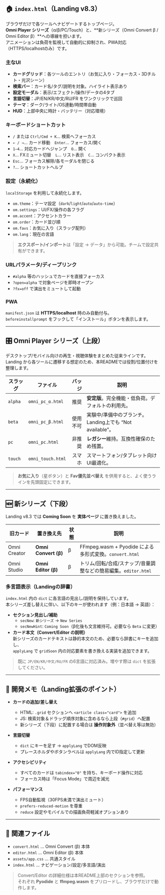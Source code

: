 ## 🏠 `index.html`（Landing v8.3）

ブラウザだけで各ツールへナビゲートするトップページ。  
**Omni Player シリーズ**（α/β/PC/Touch）と、**新シリーズ（Omni Convert β / Omni Editor β）**への導線を担います。  
アニメーションは負荷を監視して自動的に抑制され、PWA対応（HTTPS/localhostのみ）です。

### 主なUI
- **カードグリッド**：各ツールのエントリ（お気に入り・フォーカス・3Dチルト・光沢シーン）
- **検索バー**：カード名/タグ/説明を対象。ハイライト表示あり
- **設定モーダル**：表示/エフェクト/操作/データの4タブ
- **言語切替**：JP/EN/KR/中文/RU/FR をワンクリックで巡回
- **テーマ**：ダーク/ライト/OS連動/時間帯自動
- **HUD**：上部中央に時計・バッテリー（対応環境）

### キーボードショートカット
- `/` または `Ctrl/Cmd + K`… 検索へフォーカス  
- `← / →`… カード移動　`Enter`… フォーカス/開く  
- `1–4`… 対応カードへジャンプ　`O`… 開く  
- `X`… FXミュート切替　`L`… リスト表示　`C`… コンパクト表示  
- `Esc`… フォーカス解除/各モーダルを閉じる  
- `?`… ショートカットヘルプ

### 設定（永続化）
`localStorage` を利用して永続化します。
- `om.theme`：テーマ設定（`dark`/`light`/`auto`/`auto-time`）
- `om.settings`：UI/FX/操作の各フラグ
- `om.accent`：アクセントカラー
- `om.order`：カード並び順
- `om.favs`：お気に入り（スラッグ配列）
- `om.lang`：現在の言語

> **エクスポート/インポート**は「設定 → データ」から可能。チームで設定共有ができます。

### URLパラメータ/ディープリンク
- `#alpha` 等のハッシュでカードを直接フォーカス
- `?open=alpha` で対象ページを即時オープン
- `?fx=off` で演出をミュートして起動

### PWA
`manifest.json` は **HTTPS/localhost** 時のみ自動付与。  
`beforeinstallprompt` をフックして「インストール」ボタンを表示します。

---

## 🎛 Omni Player シリーズ（上段）

デスクトップ/モバイル向けの再生・視聴体験をまとめた従来ラインです。  
Landing から各ツールに遷移する想定のため、本READMEでは役割/位置付けを整理します。

| スラッグ | ファイル | バッジ | 説明 |
|---|---|---:|---|
| `alpha` | `omni_pc_α.html` | 推奨 | **安定版**。完全機能・低負荷。デフォルトの利用先。 |
| `beta`  | `omni_pc_β.html` | 使用不可 | 実験中/準備中のブランチ。Landing上でも “Not available”。 |
| `pc`    | `omni_pc.html`   | 非推奨 | **レガシー**維持。互換性確保のため残置。 |
| `touch` | `omni_touch.html`| スマホ | スマートフォン/タブレット向けUI最適化。 |

> **お気に入り**（星ボタン）と **Fav優先並べ替え** を併用すると、よく使うラインを先頭固定にできます。

---

## 🆕 新シリーズ（下段）

Landing v8.3 では **Coming Soon** を **実体ページ** に置き換えました。

| 旧カード | 置き換え先 | 状態 | 説明 |
|---|---|---|---|
| Omni Creator | **Omni Convert (β)** | β | FFmpeg.wasm + Pyodide による多形式変換。`convert.html` |
| Omni Studio  | **Omni Editor (β)** | β | トリム/回転/合成/スナップ/音量調整などの簡易編集。`editor.html` |

### 多言語表示（Landingの辞書）
`index.html` 内の `dict` に各言語の見出し/説明を保持しています。  
本シリーズ差し替えに伴い、以下のキーが使われます（例：日本語 → 英語）：

- **セクション見出し/補助**  
  - `secNew`: `新シリーズ` → `New Series`  
  - `secNewHint`: `Coming Soon`（β化後も文言維持可。必要なら `Beta` に変更）
- **カード本文（Convert/Editor の説明）**  
  新シリーズのカードテキストは静的本文のため、必要なら辞書にキーを追加し、  
  `applyLang` で `gridSoon` 内の対応要素を書き換える実装を追加できます。

> 既に `JP/EN/KR/中文/RU/FR` の6言語に対応済み。増やす際は `dict` を拡張してください。

---

## 🧩 開発メモ（Landing拡張のポイント）

- **カードの追加/差し替え**  
  - HTML: `.grid` セクションへ `<article class="card">` を追加  
  - JS: 検索対象＆ドラッグ順序対象に含めるなら上段（`#grid`）へ配置  
  - 新シリーズ（下段）に配置する場合は **操作対象外**（並べ替え等は無効）

- **言語切替**  
  - `dict` にキーを足す → `applyLang` でDOM反映  
  - プレースホルダやボタンラベルは `applyLang` 内でID指定して更新

- **アクセシビリティ**  
  - すべてのカードは `tabindex="0"` を持ち、キーボード操作に対応  
  - フォーカス時は「Focus Mode」で周辺を減光

- **パフォーマンス**  
  - FPS自動監視（30FPS未満で演出ミュート）  
  - `prefers-reduced-motion` を尊重  
  - `reduce` 設定やモバイルでの描画負荷軽減オプションあり

---

## 🔗 関連ファイル
- `convert.html` … Omni Convert (β) 本体  
- `editor.html` … Omni Editor (β) 本体  
- `assets/app.css` … 共通スタイル  
- `index.html` … ナビゲーション/設定/多言語/演出

> Convert/Editor の詳細仕様は本README上部のセクションを参照。  
> それぞれ **Pyodide** と **ffmpeg.wasm** をプリロードし、ブラウザだけで動作します。
